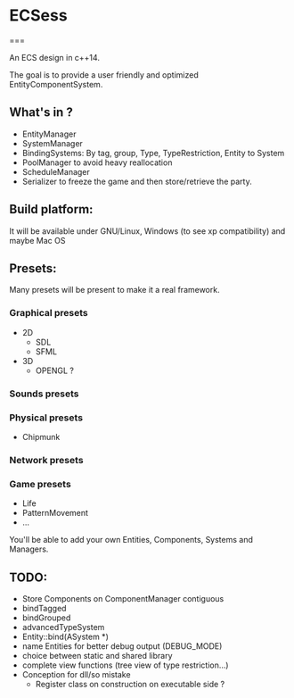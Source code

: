 # ECSess
===

An ECS design in c++14.

The goal is to provide a user friendly and optimized EntityComponentSystem.

## What's in ?
- EntityManager
- SystemManager
- BindingSystems: By tag, group, Type, TypeRestriction, Entity to System
- PoolManager to avoid heavy reallocation
- ScheduleManager
- Serializer to freeze the game and then store/retrieve the party.

## Build platform:
It will be available under GNU/Linux, Windows (to see xp compatibility) and maybe Mac OS

## Presets:
Many presets will be present to make it a real framework.
### Graphical presets
  - 2D
    - SDL
    - SFML
  - 3D
    - OPENGL ?
    
### Sounds presets

### Physical presets
  - Chipmunk
  
### Network presets

### Game presets
  - Life
  - PatternMovement
  - ...

You'll be able to add your own Entities, Components, Systems and Managers.

## TODO:
- Store Components on ComponentManager contiguous
- bindTagged
- bindGrouped
- advancedTypeSystem
- Entity::bind(ASystem *)
- name Entities for better debug output (DEBUG_MODE)
- choice between static and shared library
- complete view functions (tree view of type restriction...)
- Conception for dll/so mistake
  - Register class on construction on executable side ?
